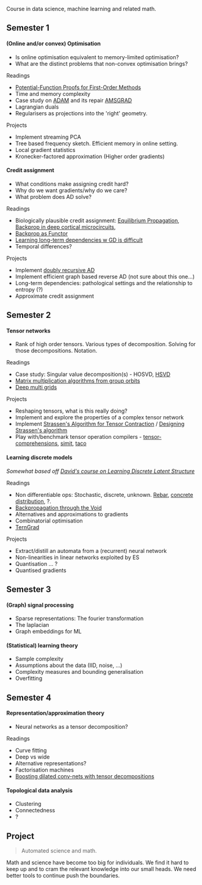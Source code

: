 
Course in data science, machine learning and related math.

## Semester 1

#### (Online and/or convex) Optimisation

* Is online optimisation equivalent to memory-limited optimisation?
* What are the distinct problems that non-convex optimisation brings?

Readings

* [Potential-Function Proofs for First-Order Methods](https://arxiv.org/abs/1712.04581)
* Time and memory complexity
* Case study on [ADAM]() and its repair [AMSGRAD]()
* Lagrangian duals
* Regularisers as projections into the 'right' geometry.

Projects

* Implement streaming PCA
* Tree based frequency sketch. Efficient memory in online setting.
* Local gradient statistics <!-- Why is the necessary? Pathological surfaces that make point estimates useless -->
* Kronecker-factored approximation (Higher order gradients)

#### Credit assignment

* What conditions make assigning credit hard?
* Why do we want gradients/why do we care?
* What problem does AD solve?

<!-- How do ES assign credit? A counterfactual. -->

Readings

* Biologically plausible credit assignment: [Equilibrium Propagation](), [Backprop in deep cortical microcircuits](), 
* [Backprop as Functor](https://arxiv.org/abs/1711.10455)
* [Learning long-term dependencies w GD is difficult](http://www.iro.umontreal.ca/~lisa/pointeurs/ieeetrnn94.pdf)
* Temporal differences?

<!-- Would like some more readings on AD!? -->

Projects

* Implement [doubly recursive AD](http://dankalman.net/preprints/mmgautodiff.pdf)
* Implement efficient graph based reverse AD (not sure about this one...)
* Long-term dependencies: pathological settings and the relationship to entropy (?)
* Approximate credit assignment

## Semester 2

#### Tensor networks

* Rank of high order tensors. Various types of decomposition. Solving for those decompositions. Notation.

Readings

* Case study: Singular value decomposition(s) - HOSVD, [HSVD](http://epubs.siam.org/doi/abs/10.1137/090764189)
* [Matrix multiplication algorithms from group orbits](https://arxiv.org/abs/1612.01527)
* [Deep multi grids](https://arxiv.org/abs/1711.03825)

Projects

* Reshaping tensors, what is this really doing?
* Implement and explore the properties of a complex tensor network
* Implement [Strassen's Algorithm for Tensor Contraction](https://arxiv.org/abs/1704.03092) / [Designing Strassen's algorithm](https://arxiv.org/abs/1708.09398)
* Play with/benchmark tensor operation compilers - [tensor-comprehensions](https://research.fb.com/announcing-tensor-comprehensions/), [simit](http://simit-lang.org/tog16), [taco](http://tensor-compiler.org/)

#### Learning discrete models

_Somewhat based off [David's course on Learning Discrete Latent Structure](https://duvenaud.github.io/learn-discrete/)_

<!-- What about learning PGMs -->

Readings

* Non differentiable ops: Stochastic, discrete, unknown. [Rebar](), [concrete distribution](https://arxiv.org/abs/1611.00712), ?. 
* [Backpropagation through the Void](https://arxiv.org/abs/1711.00123)
* Alternatives and approximations to gradients
* Combinatorial optimisation
* [TernGrad]()

Projects

* Extract/distill an automata from a (recurrent) neural network
* Non-linearities in linear networks exploited by ES
* Quantisation ... ?
* Quantised gradients

## Semester 3

#### (Graph) signal processing

* Sparse representations: The fourier transformation
* The laplacian
* Graph embeddings for ML

#### (Statistical) learning theory

* Sample complexity
* Assumptions about the data (IID, noise, ...)
* Complexity measures and bounding generalisation
* Overfitting

## Semester 4

#### Representation/approximation theory

* Neural networks as a tensor decomposition?

Readings

* Curve fitting
* Deep vs wide
* Alternative representations?
* Factorisation machines
* [Boosting dilated conv-nets with tensor decompositions](https://openreview.net/forum?id=S1JHhv6TW)


#### Topological data analysis

* Clustering
* Connectedness
* ?

## Project

> Automated science and math.

Math and science have become too big for individuals. We find it hard to keep up and to cram the relevant knowledge into our small heads. We need better tools to continue push the boundaries.
